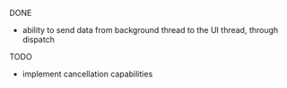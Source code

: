 DONE
* ability to send data from background thread to the UI thread, through dispatch

TODO
* implement cancellation capabilities
